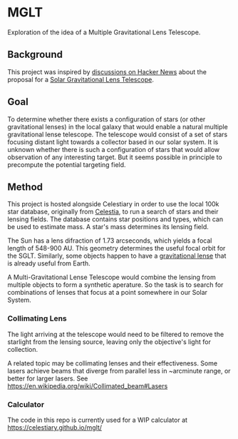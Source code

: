 # MGLT
Exploration of the idea of a Multiple Gravitational Lens Telescope.

## Background
This project was inspired by [discussions on Hacker News](https://news.ycombinator.com/item?id=32262545#32262889) about the proposal for a [Solar Gravitational Lens Telescope](https://news.ycombinator.com/item?id=32262545).

## Goal
To determine whether there exists a configuration of stars (or other gravitational lenses) in the local galaxy that would enable a natural multiple gravitational lense telescope.  The telescope would consist of a set of stars focusing distant light towards a collector based in our solar system.  It is unknown whether there is such a configuration of stars that would allow observation of any interesting target.  But it seems possible in principle to precompute the potential targeting field.

## Method
This project is hosted alongside Celestiary in order to use the local 100k star database, originally from [Celestia](https://celestia.space/), to run a search of stars and their lensing fields.  The database contains star positions and types, which can be used to estimate mass.  A star's mass determines its lensing field.

The Sun has a lens difraction of 1.73 arcseconds, which yields a focal length of 548-900 AU.  This geometry determines the useful focal orbit for the SGLT.  Similarly, some objects happen to have a [gravitational lense](https://en.wikipedia.org/wiki/Gravitational_lens) that is already useful from Earth.

A Multi-Gravitational Lense Telescope would combine the lensing from multiple objects to form a synthetic aperature.  So the task is to search for combinations of lenses that focus at a point somewhere in our Solar System.

### Collimating Lens
The light arriving at the telescope would need to be filtered to remove the starlight from the lensing source, leaving only the objective's light for collection.

A related topic may be collimating lenses and their effectiveness.  Some lasers achieve beams that diverge from parallel less in ~arcminute range, or better for larger lasers.  See  https://en.wikipedia.org/wiki/Collimated_beam#Lasers

### Calculator
The code in this repo is currently used for a WIP calculator at https://celestiary.github.io/mglt/
